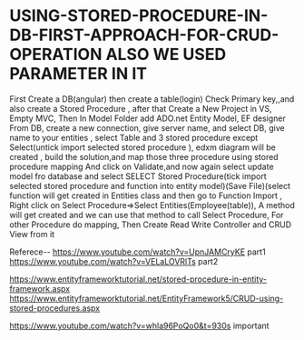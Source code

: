 # USING-STORED-PROCEDURE-IN-DB-FIRST-APPROACH-FOR-CRUD-OPERATION ALSO WE USED PARAMETER IN IT 





First Create a DB(angular) then create a table(login) Check Primary key,,and also create a Stored Procedure , after that Create a New Project in VS, Empty MVC, Then In Model Folder add  ADO.net Entity Model, EF designer From DB, create a new connection, give server name, and select DB, give name to your entities , select Table and 3 stored procedure except Select(untick import selected stored procedure ),  edxm diagram will be created , build the solution,and map those three procedure using stored procedure mapping And click on Validate,and now again select update model fro database and select SELECT Stored Procedure(tick import selected stored procedure and function into entity model)(Save File)(select function will get created in Entities class  and then go to Function Import , Right click on Select Procedure=>Select Entities(Employee(table)), A method will get created and we can use that method to call Select Procedure,  For other Procedure do mapping, Then Create Read Write Controller and CRUD View from it

Referece--  https://www.youtube.com/watch?v=UpnJAMCryKE     part1    
                  https://www.youtube.com/watch?v=VELaLOVRlTs        part2

https://www.entityframeworktutorial.net/stored-procedure-in-entity-framework.aspx
https://www.entityframeworktutorial.net/EntityFramework5/CRUD-using-stored-procedures.aspx


https://www.youtube.com/watch?v=whla96PoQo0&t=930s   important
